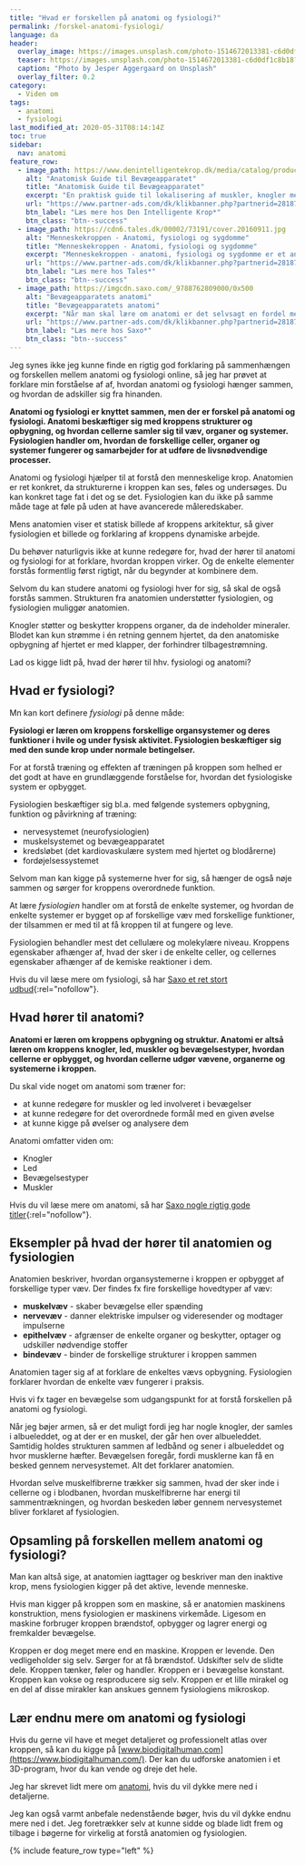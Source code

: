 ```yaml
---
title: "Hvad er forskellen på anatomi og fysiologi?"
permalink: /forskel-anatomi-fysiologi/
language: da
header:
  overlay_image: https://images.unsplash.com/photo-1514672013381-c6d0df1c8b18?ixlib=rb-1.2.1&ixid=eyJhcHBfaWQiOjEyMDd9&auto=format&fit=crop&w=1900&q=80
  teaser: https://images.unsplash.com/photo-1514672013381-c6d0df1c8b18?ixlib=rb-1.2.1&ixid=eyJhcHBfaWQiOjEyMDd9&auto=format&fit=crop&w=400&q=80
  caption: "Photo by Jesper Aggergaard on Unsplash"
  overlay_filter: 0.2
category:
  - Viden om
tags:
  - anatomi
  - fysiologi
last_modified_at: 2020-05-31T08:14:14Z
toc: true
sidebar:
  nav: anatomi
feature_row:
  - image_path: https://www.denintelligentekrop.dk/media/catalog/product/cache/1/image/1000x/9df78eab33525d08d6e5fb8d27136e95/a/n/anatomisk-guide-til-bevaegeapparatet-9788777499104-andrew-biel-gitte-bjerg-fuusager.jpg
    alt: "Anatomisk Guide til Bevægeapparatet"
    title: "Anatomisk Guide til Bevægeapparatet"
    excerpt: "En praktisk guide til lokalisering af muskler, knogler med mere. Før du kan få succes med at undersøge og behandle bevægeapparatet, er du nødt til først at kende dets opbygning og kunne lokalisere de relevante strukturer."
    url: "https://www.partner-ads.com/dk/klikbanner.php?partnerid=28187&bannerid=38484&htmlurl=https://www.denintelligentekrop.dk/anatomisk-guide-til-bevaegeapparatet-9788777499104"
    btn_label: "Læs mere hos Den Intelligente Krop*"
    btn_class: "btn--success"
  - image_path: https://cdn6.tales.dk/00002/73191/cover.20160911.jpg
    alt: "Menneskekroppen - Anatomi, fysiologi og sygdomme"
    title: "Menneskekroppen - Anatomi, fysiologi og sygdomme"
    excerpt: "Menneskekroppen - anatomi, fysiologi og sygdomme er et anatomisk atlas til mennesket i det 21. århundrede. Gennem de computergenererede 3d-billeder og fantastiske illustrationer kan man opleve menneskekroppen i hidtil uset detaljegrad og skønhed."
    url: "https://www.partner-ads.com/dk/klikbanner.php?partnerid=28187&bannerid=55214&htmlurl=https://tales.dk/menneskekroppen-anatomi-fysiologi-og-sygdomme_steve-parker_9788756784436"
    btn_label: "Læs mere hos Tales*"
    btn_class: "btn--success"
  - image_path: https://imgcdn.saxo.com/_9788762809000/0x500
    alt: "Bevægeapparatets anatomi"
    title: "Bevægeapparatets anatomi"
    excerpt: "Når man skal lære om anatomi er det selvsagt en fordel med gode lærebøger, og her er “Bevægeapparatets anatomi” en absolut klassiker. Bag lærebogen står forfatterne Finn Bojsen Møller, Jan Hejle, Erik Bruun Simonsen, Jørgen Tranum-Jensen. De kombinerer viden om almen anatomi med information om hvordan man forebygger, undersøger, behandler, træner og genoptræner."
    url: "https://www.partner-ads.com/dk/klikbanner.php?partnerid=28187&bannerid=43264&htmlurl=https://www.saxo.com/dk/bevaegeapparatets-anatomi_joergen-tranum-jensen_indbundet_9788762809000"
    btn_label: "Læs mere hos Saxo*"
    btn_class: "btn--success"
---
```


Jeg synes ikke jeg kunne finde en rigtig god forklaring på sammenhængen og forskellen mellem anatomi og fysiologi online, så jeg har prøvet at forklare min forståelse af af, hvordan anatomi og fysiologi hænger sammen, og hvordan de adskiller sig fra hinanden.

**Anatomi og fysiologi er knyttet sammen, men der er forskel på anatomi og fysiologi. Anatomi beskæftiger sig med kroppens strukturer og opbygning, og hvordan cellerne samler sig til væv, organer og systemer. Fysiologien handler om, hvordan de forskellige celler, organer og systemer fungerer og samarbejder for at udføre de livsnødvendige processer.**

Anatomi og fysiologi hjælper til at forstå den menneskelige krop. Anatomien er ret konkret, da strukturerne i kroppen kan ses, føles og undersøges. Du kan konkret tage fat i det og se det. Fysiologien kan du ikke på samme måde tage at føle på uden at have avancerede måleredskaber. 

Mens anatomien viser et statisk billede af kroppens arkitektur, så giver fysiologien et billede og forklaring af kroppens dynamiske arbejde.

Du behøver naturligvis ikke at kunne redegøre for, hvad der hører til anatomi og fysiologi for at forklare, hvordan kroppen virker. Og de enkelte elementer forstås formentlig først rigtigt, når du begynder at kombinere dem.

Selvom du kan studere anatomi og fysiologi hver for sig, så skal de også forstås sammen. Strukturen fra anatomien understøtter fysiologien, og fysiologien muliggør anatomien.

Knogler støtter og beskytter kroppens organer, da de indeholder mineraler. Blodet kan kun strømme i én retning gennem hjertet, da den anatomiske opbygning af hjertet er med klapper, der forhindrer tilbagestrømning.

Lad os kigge lidt på, hvad der hører til hhv. fysiologi og anatomi?

## Hvad er fysiologi?

Mn kan kort definere _fysiologi_ på denne måde:

**Fysiologi er læren om kroppens forskellige organsystemer og deres funktioner i hvile og under fysisk aktivitet. Fysiologien beskæftiger sig med den sunde krop under normale betingelser.**

For at forstå træning og effekten af træningen på kroppen som helhed er det godt at have en grundlæggende forståelse for, hvordan det fysiologiske system er opbygget. 

Fysiologien beskæftiger sig bl.a. med følgende systemers opbygning, funktion og påvirkning af træning:

- nervesystemet (neurofysiologien)
- muskelsystemet og bevægeapparatet
- kredsløbet (det kardiovaskulære system med hjertet og blodårerne)
- fordøjelsessystemet

Selvom man kan kigge på systemerne hver for sig, så hænger de også nøje sammen og sørger for kroppens overordnede funktion. 

At lære _fysiologien_ handler om at forstå de enkelte systemer, og hvordan de enkelte systemer er bygget op af forskellige væv med forskellige funktioner, der tilsammen er med til at få kroppen til at fungere og leve.
 
Fysiologien behandler mest det cellulære og molekylære niveau. Kroppens egenskaber afhænger af, hvad der sker i de enkelte celler, og cellernes egenskaber afhænger af de kemiske reaktioner i dem.

Hvis du vil læse mere om fysiologi, så har [Saxo et ret stort udbud](https://www.partner-ads.com/dk/klikbanner.php?partnerid=28187&bannerid=43264&htmlurl=https://www.saxo.com/dk/alle/tags_fysiologi){:rel="nofollow"}.

## Hvad hører til anatomi?

**Anatomi er læren om kroppens opbygning og struktur. Anatomi er altså læren om kroppens knogler, led, muskler og bevægelsestyper, hvordan cellerne er opbygget, og hvordan cellerne udgør vævene, organerne og systemerne i kroppen.**

Du skal vide noget om anatomi som træner for:

- at kunne redegøre for muskler og led involveret i bevægelser
- at kunne redegøre for det overordnede formål med en given øvelse
- at kunne kigge på øvelser og analysere dem

Anatomi omfatter viden om:

- Knogler
- Led
- Bevægelsestyper
- Muskler

Hvis du vil læse mere om anatomi, så har [Saxo nogle rigtig gode titler](https://www.partner-ads.com/dk/klikbanner.php?partnerid=28187&bannerid=43264&htmlurl=https://www.saxo.com/dk/alle/tags_anatomi){:rel="nofollow"}.

## Eksempler på hvad der hører til anatomien og fysiologien

Anatomien beskriver, hvordan organsystemerne i kroppen er opbygget af forskellige typer væv. Der findes fx fire forskellige hovedtyper af væv: 

- **muskelvæv** - skaber bevægelse eller spænding
- **nervevæv** - danner elektriske impulser og videresender og modtager impulserne
- **epithelvæv** - afgrænser de enkelte organer og beskytter, optager og udskiller nødvendige stoffer
- **bindevæv** - binder de forskellige strukturer i kroppen sammen

Anatomien tager sig af at forklare de enkeltes vævs opbygning. Fysiologien forklarer hvordan de enkelte væv fungerer i praksis. 

Hvis vi fx tager en bevægelse som udgangspunkt for at forstå forskellen på anatomi og fysiologi. 

Når jeg bøjer armen, så er det muligt fordi jeg har nogle knogler, der samles i albueleddet, og at der er en muskel, der går hen over albueleddet. Samtidig holdes strukturen sammen af ledbånd og sener i albueleddet og hvor musklerne hæfter. Bevægelsen foregår, fordi musklerne kan få en besked gennem nervesystemet. Alt det forklarer anatomien.

Hvordan selve muskelfibrerne trækker sig sammen, hvad der sker inde i cellerne og i blodbanen, hvordan muskelfibrerne har energi til sammentrækningen, og hvordan beskeden løber gennem nervesystemet bliver forklaret af fysiologien.

## Opsamling på forskellen mellem anatomi og fysiologi?

Man kan altså sige, at anatomien iagttager og beskriver man den inaktive krop, mens fysiologien kigger på det aktive, levende menneske.

Hvis man kigger på kroppen som en maskine, så er anatomien maskinens konstruktion, mens fysiologien er maskinens virkemåde. Ligesom en maskine forbruger kroppen brændstof, opbygger og lagrer energi og fremkalder bevægelse. 

Kroppen er dog meget mere end en maskine. Kroppen er levende. Den vedligeholder sig selv. Sørger for at få brændstof. Udskifter selv de slidte dele. Kroppen tænker, føler og handler. Kroppen er i bevægelse konstant. Kroppen kan vokse og resproducere sig selv. Kroppen er et lille mirakel og en del af disse mirakler kan anskues gennem fysiologiens mikroskop. 

## Lær endnu mere om anatomi og fysiologi

Hvis du gerne vil have et meget detaljeret og professionelt atlas over kroppen, så kan du kigge på [www.biodigitalhuman.com](https://www.biodigitalhuman.com/). Der kan du udforske anatomien i et 3D-program, hvor du kan vende og dreje det hele.

Jeg har skrevet lidt mere om [anatomi](/anatomi/), hvis du vil dykke mere ned i detaljerne.

Jeg kan også varmt anbefale nedenstående bøger, hvis du vil dykke endnu mere ned i det. Jeg foretrækker selv at kunne sidde og blade lidt frem og tilbage i bøgerne for virkelig at forstå anatomien og fysiologien.

{% include feature_row type="left" %}
